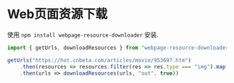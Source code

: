 # Web页面资源下载

使用 `npm install webpage-resource-downloader` 安装.

```javascript
import { getUrls, downloadResources } from "webpage-resource-downloader"

getUrls("https://hot.cnbeta.com/articles/movie/953697.htm")
    .then(resources => resources.filter(res => res.type === "img").map(res => res.url))
    .then(urls => downloadResources(urls, "out", true))
```
